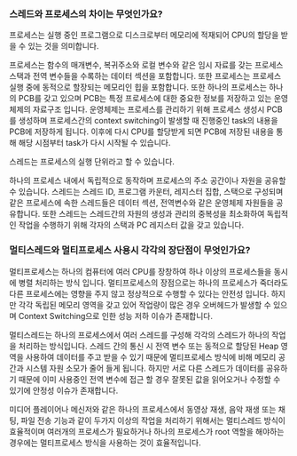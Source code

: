 ###  스레드와 프로세스의 차이는 무엇인가요?
 
프로세스는 실행 중인 프로그램으로 디스크로부터 메모리에 적재되어 CPU의 할당을 받을 수 있는 것을 의미합니다.

프로세스는 함수의 매개변수, 복귀주소와 로컬 변수와 같은 임시 자료를 갖는 프로세스 스택과 전역 변수들을 수록하는 데이터 섹션을 포함합니다. 또한 프로세스는 프로세스 실행 중에 동적으로 할장되는 메모리인 힙을 포함합니다.
또한 하나의 프로세스는 하나의 PCB를 갖고 있으며 PCB는 특정 프로세스에 대한 중요한 정보를 저장하고 있는 운영체제의 자료구조 입니다.
운영체제는 프로세스를 관리하기 위해 프로세스 생성시 PCB를 생성하며 프로세스간의 context switching이 발생할 때 진행중인 task의 내용을 PCB에 저장하게 됩니다.
이후에 다시 CPU를 할당받게 되면 PCB에 저장된 내용을 통해 해당 시점부터 task가 다시 시작될 수 있습니다.

스레드는 프로세스의 실행 단위라고 할 수 있습니다.

하나의 프로세스 내에서 독립적으로 동작하며 프로세스의 주소 공간이나 자원을 공유할 수 있습니다.
스레드는 스레드 ID, 프로그램 카운터, 레지스터 집합, 스택으로 구성되며 같은 프로세스에 속한 스레드들은 데이터 섹션, 전역변수와 같은 운영체제 자원들을 공유합니다.
또한 스레드는 스레드간의 자원의 생성과 관리의 중복성을 최소화하여 독립적인 작업을 수행하기 위해 각자의 스택과 PC 레지스터 값을 갖고 있습니다.
<br>



### 멀티스레드와 멀티프로세스 사용시 각각의 장단점이 무엇인가요?

멀티프로세스는 하나의 컴퓨터에 여러 CPU를 장창하여 하나 이상의 프로세스들을 동시에 병렬 처리하는 방식 입니다.
멀티프로세스의 장점으로는 하나의 프로세스가 죽더라도 다른 프로세스에는 영향을 주지 않고 정상적으로 수행할 수 있다는 안전성 입니다.
하지만 각각 독립된 메모리 영역을 갖고 있어 작업량이 많은 경우 오버헤드가 발생할 수 있으며 Context Switching으로 인한 성능 저하 이슈가 존재합니다.

멀티스레드는 하나의 프로세스에서 여러 스레드를 구성해 각각의 스레드가 하나의 작업을 처리하는 방식입니다.
스레드 간의 통신 시 전역 변수 또는 동적으로 할당된 Heap 영역을 사용하여 데이터를 주고 받을 수 있기 때문에 멀티프로세스 방식에 비해 메모리 공간과 시스템 자원 소모가 줄어 들게 됩니다.
하지만 서로 다른 스레드가 데이터를 공유하기 때문에 이미 사용중인 전역 변수에 접근 할 경우 잘못된 값을 읽어오거나 수정할 수 있기에 안정성 이슈가 존재합니다.

미디어 플레이어나 메신저와 같은 하나의 프로세스에서 동영상 재생, 음악 재생 또는 채팅, 파일 전송 기능과 같이 두가지 이상의 작업을 처리하기 위해서는 멀티스레드 방식이 효율적이며
여러개의 프로세스가 필요하거나 하나의 프로세스가 root 역할을 해야하는 경우에는 멀티프로세스 방식을 사용하는 것이 효율적입니다.
